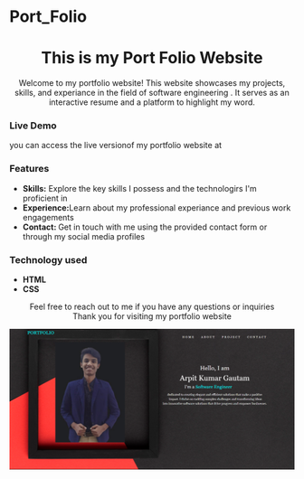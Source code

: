 # Port_Folio
<h1 align="center">This is my Port Folio Website</h1>
<p  align="center">Welcome to my portfolio website! This website showcases my projects, skills, and experiance in the field of software engineering . It serves as an interactive resume and a platform to highlight my word.</p>

<h3><b>Live Demo</b></h3>
<p> you can access the live versionof my portfolio website at </p>

<h3><b>Features</b></h3>
<ul>
  <li><b>Skills:</b> Explore the key skills I possess and the technologirs I'm proficient in</li>
  <li><b>Experience:</b>Learn about my professional experiance and previous work engagements</li>
  <li><b>Contact: </b>Get in touch with me using the provided contact form or through my social media profiles</li>
</ul>

<h3>Technology used</h3>
<ul>
  <li><b>HTML</b></li>
  <li><b>CSS</b></li>
</ul>

<p align="center">Feel free to reach out to me if you have any questions or inquiries <br> Thank you for visiting my portfolio website</p>

<img src="Screenshot_20230611_024427.png">
